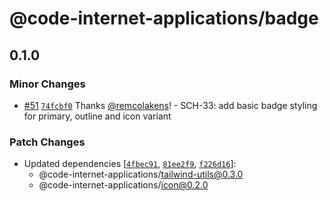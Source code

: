 # @code-internet-applications/badge

## 0.1.0

### Minor Changes

- [#51](https://github.com/code-internet-applications/cbt-hydrogen/pull/51)
  [`74fcbf0`](https://github.com/code-internet-applications/cbt-hydrogen/commit/74fcbf0534171aac99555a9eac934e15f78d15e0)
  Thanks [@remcolakens](https://github.com/remcolakens)! - SCH-33: add basic
  badge styling for primary, outline and icon variant

### Patch Changes

- Updated dependencies
  [[`4fbec91`](https://github.com/code-internet-applications/cbt-hydrogen/commit/4fbec9159ed266724d0e01ab92da3b76218d381e),
  [`81ee2f9`](https://github.com/code-internet-applications/cbt-hydrogen/commit/81ee2f9e4e5caf8c78015b66b522fb686c14541e),
  [`f226d16`](https://github.com/code-internet-applications/cbt-hydrogen/commit/f226d1647339adaf7c7752f0eaf17f9f4e099624)]:
  - @code-internet-applications/tailwind-utils@0.3.0
  - @code-internet-applications/icon@0.2.0
